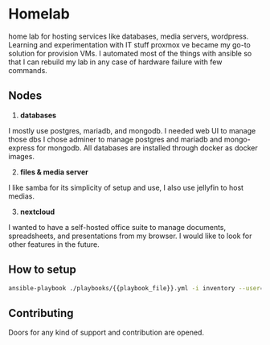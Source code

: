 # Homelab

home lab for hosting services like databases, media servers, wordpress. Learning and experimentation with IT stuff proxmox ve became my go-to solution for provision VMs. I automated most of the things with ansible so that I can rebuild my lab in any case of hardware failure with few commands.

## Nodes

1. **databases**

I mostly use postgres, mariadb, and mongodb. I needed web UI to manage those dbs I chose adminer to manage postgres and mariadb and mongo-express for mongodb. All databases are installed through docker as docker images.

2. **files & media server**

I like samba for its simplicity of setup and use, I also use jellyfin to host medias.

3. **nextcloud**

I wanted to have a self-hosted office suite to manage documents, spreadsheets, and presentations from my browser. I would like to look for other features in the future.

## How to setup

```sh
ansible-playbook ./playbooks/{{playbook_file}}.yml -i inventory --user={{username}} -kK
```
## Contributing

Doors for any kind of support and contribution are opened.
